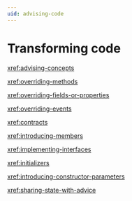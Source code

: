 ```yaml
---
uid: advising-code
---
```


# Transforming code

<xref:advising-concepts>

<xref:overriding-methods>

<xref:overriding-fields-or-properties>

<xref:overriding-events>

<xref:contracts>

<xref:introducing-members>

<xref:implementing-interfaces>

<xref:initializers>

<xref:introducing-constructor-parameters>

<xref:sharing-state-with-advice>


